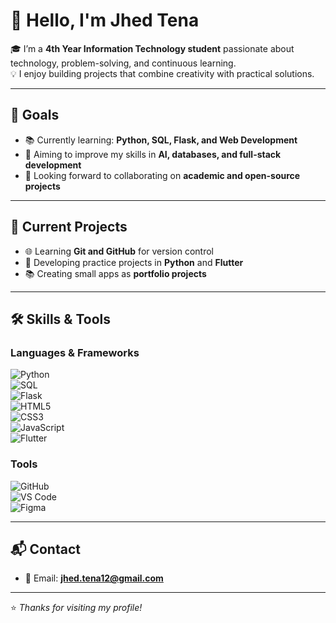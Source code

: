 # 👋 Hello, I'm Jhed Tena

🎓 I’m a **4th Year Information Technology student** passionate about technology, problem-solving, and continuous learning.  
💡 I enjoy building projects that combine creativity with practical solutions.

---

## 🎯 Goals
- 📚 Currently learning: **Python, SQL, Flask, and Web Development**  
- 🚀 Aiming to improve my skills in **AI, databases, and full-stack development**  
- 🤝 Looking forward to collaborating on **academic and open-source projects**

---

## 📂 Current Projects
- 🌐 Learning **Git and GitHub** for version control  
- 🚀 Developing practice projects in **Python** and **Flutter**  
- 📚 Creating small apps as **portfolio projects**  

---

## 🛠 Skills & Tools

### Languages & Frameworks
![Python](https://img.shields.io/badge/Python-3776AB?style=for-the-badge&logo=python&logoColor=white)  
![SQL](https://img.shields.io/badge/SQL-003B57?style=for-the-badge&logo=database&logoColor=white)  
![Flask](https://img.shields.io/badge/Flask-000000?style=for-the-badge&logo=flask&logoColor=white)  
![HTML5](https://img.shields.io/badge/HTML5-E34F26?style=for-the-badge&logo=html5&logoColor=white)  
![CSS3](https://img.shields.io/badge/CSS3-1572B6?style=for-the-badge&logo=css3&logoColor=white)  
![JavaScript](https://img.shields.io/badge/JavaScript-F7DF1E?style=for-the-badge&logo=javascript&logoColor=black)  
![Flutter](https://img.shields.io/badge/Flutter-02569B?style=for-the-badge&logo=flutter&logoColor=white)  

### Tools
![GitHub](https://img.shields.io/badge/GitHub-181717?style=for-the-badge&logo=github&logoColor=white)  
![VS Code](https://img.shields.io/badge/VS%20Code-007ACC?style=for-the-badge&logo=visualstudiocode&logoColor=white)  
![Figma](https://img.shields.io/badge/Figma-F24E1E?style=for-the-badge&logo=figma&logoColor=white)  

---

## 📬 Contact
- 📧 Email: **jhed.tena12@gmail.com**

---

⭐ *Thanks for visiting my profile!*
